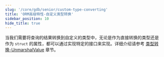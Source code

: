 ```yaml
---
slug: '/core/gdb/senior/custom-type-converting'
title: 'ORM高级特性-自定义类型转换'
sidebar_position: 10
hide_title: true
---
```


当我们需要将查询的结果转换到自定义的类型中，无论是作为直接转换的类型还是作为 `struct` 的属性，都可以通过实现特定的接口来实现。详细介绍请参考 [类型转换-UnmarshalValue](../../7-类型转换/6-类型转换-UnmarshalValue.md) 章节。
